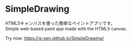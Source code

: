 # SimpleDrawing
HTML5キャンバスを使った簡単なペイントアプリです。  
Simple web-based paint app made with the HTML5 canvas.

Try now: https://g-zen.github.io/SimpleDrawing/
